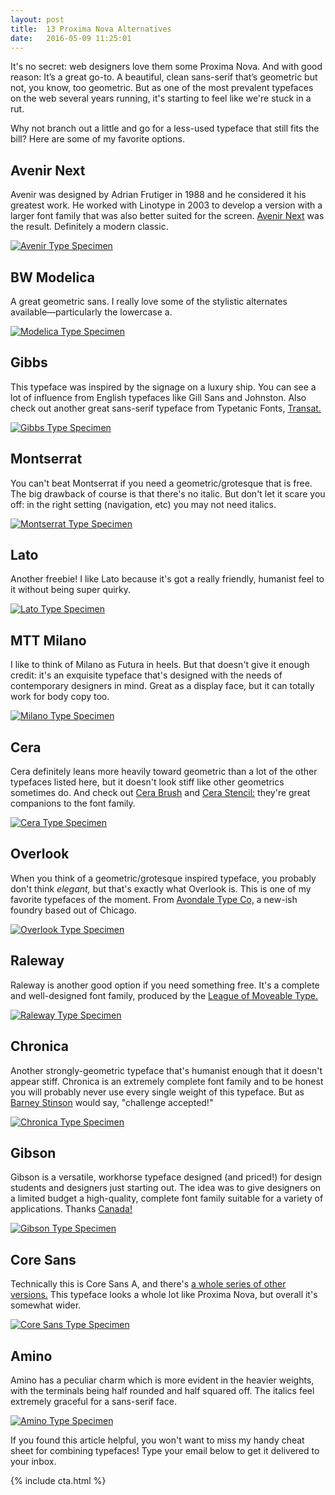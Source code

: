 ```yaml
---
layout: post
title:  13 Proxima Nova Alternatives
date:   2016-05-09 11:25:01
---
```


It's no secret: web designers love them some Proxima Nova. And with good reason: It’s a great go-to. A beautiful, clean sans-serif that’s geometric but not, you know, too geometric. But as one of the most prevalent typefaces on the web several years running, it's starting to feel like we're stuck in a rut.

Why not branch out a little and go for a less-used typeface that still fits the bill? Here are some of my favorite options.

<h2>Avenir Next</h2>
Avenir was designed by Adrian Frutiger in 1988 and he considered it his greatest work. He worked with Linotype in 2003 to develop a version with a larger font family that was also better suited for the screen. <a href="https://www.linotype.com/90672/avenir-next-family.html?gclid=CLyDlJOO0MwCFQ8vaQodC_oBug">Avenir Next</a> was the result. Definitely a modern classic. 

<a href="https://www.linotype.com/90672/avenir-next-family.html?gclid=CLyDlJOO0MwCFQ8vaQodC_oBug"><img src="/images/proxima_nova/avenir.png" alt="Avenir Type Specimen"></a>

<h2>BW Modelica</h2>
A great geometric sans. I really love some of the stylistic alternates available—particularly the lowercase a.

<a href="https://www.myfonts.com/fonts/branding-with-type/bw-modelica/"><img src="/images/proxima_nova/modelica.png" alt="Modelica Type Specimen"></a>

<h2>Gibbs</h2>
This typeface was inspired by the signage on a luxury ship. You can see a lot of influence from English typefaces like Gill Sans and Johnston. Also check out another great sans-serif typeface from Typetanic Fonts, <a href="http://typetanicfonts.com/#TransatText">Transat.</a>

<a href="https://www.myfonts.com/fonts/typetanic-fonts/gibbs/"><img src="/images/proxima_nova/gibbs.png" alt="Gibbs Type Specimen"></a>

<h2>Montserrat</h2>
You can't beat Montserrat if you need a geometric/grotesque that is free. The big drawback of course is that there's no italic. But don't let it scare you off: in the right setting (navigation, etc) you may not need italics.

<a href="https://www.fontsquirrel.com/fonts/montserrat"><img src="/images/proxima_nova/montserrat.png" alt="Montserrat Type Specimen"></a>

<h2>Lato</h2>
Another freebie! I like Lato because it's got a really friendly, humanist feel to it without being super quirky. 

<a href="http://www.latofonts.com/lato-free-fonts/"><img src="/images/proxima_nova/lato.png" alt="Lato Type Specimen"></a>

<h2>MTT Milano</h2>

I like to think of Milano as Futura in heels. But that doesn't give it enough credit: it's an exquisite typeface that's designed with the needs of contemporary designers in mind. Great as a display face, but it can totally work for body copy too. 

<a href="https://www.myfonts.com/fonts/mtt/milano/"><img src="/images/proxima_nova/milano.png" alt="Milano Type Specimen"></a>

<h2>Cera</h2>
Cera definitely leans more heavily toward geometric than a lot of the other typefaces listed here, but it doesn't look stiff like other geometrics sometimes do. And check out <a href="https://www.myfonts.com/fonts/typemates/cera-brush/">Cera Brush</a> and <a href="https://www.myfonts.com/fonts/typemates/cera-stencil/">Cera Stencil:</a> they're great companions to the font family.

<a href="https://www.myfonts.com/fonts/typemates/cera/"><img src="/images/proxima_nova/cera.png" alt="Cera Type Specimen"></a>

<h2>Overlook</h2>
When you think of a geometric/grotesque inspired typeface, you probably don't think <i>elegant,</i> but that's exactly what Overlook is. This is one of my favorite typefaces of the moment. From <a href="https://avondaletypeco.com/">Avondale Type Co,</a> a new-ish foundry based out of Chicago.

<a href="https://avondaletypeco.com/atc-overlook/"><img src="/images/proxima_nova/overlook.png" alt="Overlook Type Specimen"></a>

<h2>Raleway</h2>
Raleway is another good option if you need something free. It's a complete and well-designed font family, produced by the <a href="https://www.theleagueofmoveabletype.com/">League of Moveable Type.</a>

<a href="https://www.fontsquirrel.com/fonts/raleway"><img src="/images/proxima_nova/raleway.png" alt="Raleway Type Specimen"></a>

<h2>Chronica</h2>
Another strongly-geometric typeface that's humanist enough that it doesn't appear stiff. Chronica is an extremely complete font family and to be honest you will probably never use every single weight of this typeface. But as <a href="https://www.youtube.com/watch?v=4iOi_iPNC50">Barney Stinson</a> would say, "challenge accepted!"

<a href="https://www.myfonts.com/fonts/mostardesign/chronica-pro/"><img src="/images/proxima_nova/chronica.png" alt="Chronica Type Specimen"></a>

<h2>Gibson</h2>
Gibson is a versatile, workhorse typeface designed (and priced!) for design students and designers just starting out. The idea was to give designers on a limited budget a high-quality, complete font family suitable for a variety of applications. Thanks <a href="http://canadatype.net/">Canada!</a>

<a href="https://www.myfonts.com/fonts/canadatype/gibson/"><img src="/images/proxima_nova/gibson.png" alt="Gibson Type Specimen"></a>

<h2>Core Sans</h2>
Technically this is Core Sans A, and there's <a href="http://www.myfonts.com/search/core+sans/all/">a whole series of other versions.</a> This typeface looks a whole lot like Proxima Nova, but overall it's somewhat wider.

<a href="https://www.myfonts.com/fonts/s-core/core-sans-a/"><img src="/images/proxima_nova/core_sans.png" alt="Core Sans Type Specimen"></a>

<h2>Amino</h2>
Amino has a peculiar charm which is more evident in the heavier weights, with the terminals being half rounded and half squared off. The italics feel extremely graceful for a sans-serif face. 

<a href="http://www.myfonts.com/fonts/cadson-demak/amino/"><img src="/images/proxima_nova/amino.png" alt="Amino Type Specimen"></a>

If you found this article helpful, you won't want to miss my handy cheat sheet for combining typefaces! Type your email below to get it delivered to your inbox.

{% include cta.html %}